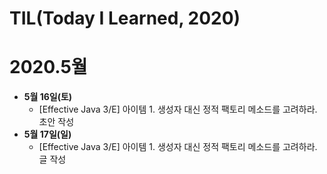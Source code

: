 # TIL(Today I Learned, 2020)

# 2020.5월
- **5월 16일(토)** 
  - [Effective Java 3/E] 아이템 1. 생성자 대신 정적 팩토리 메소드를 고려하라. 초안 작성
- **5월 17일(일)** 
  - [Effective Java 3/E] 아이템 1. 생성자 대신 정적 팩토리 메소드를 고려하라. 글 작성
